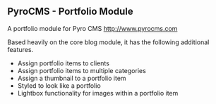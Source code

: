 PyroCMS - Portfolio Module
-------------------------

A portfolio module for Pyro CMS http://www.pyrocms.com

Based heavily on the core blog module, it has the following additional features.

- Assign portfolio items to clients
- Assign portfolio items to multiple categories
- Assign a thumbnail to a portfolio item
- Styled to look like a portfolio
- Lightbox functionality for images within a portfolio item